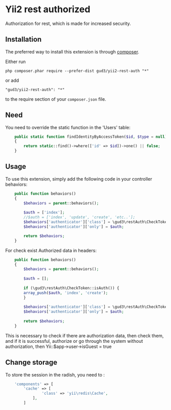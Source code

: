 Yii2 rest authorized
====================
Authorization for rest, which is made for increased security.

Installation
------------

The preferred way to install this extension is through [composer](http://getcomposer.org/download/).

Either run

```
php composer.phar require --prefer-dist gud3/yii2-rest-auth "*"
```

or add

```
"gud3/yii2-rest-auth": "*"
```

to the require section of your `composer.json` file.


Need
----

You need to override the static function in the 'Users' table:
```php
    public static function findIdentityByAccessToken($id, $type = null)
    {
        return static::find()->where(['id' => $id])->one() || false;
    }
```


Usage
-----

To use this extension, simply add the following code in your controller behaviors:

```php
    public function behaviors()
    {
        $behaviors = parent::behaviors();
        
        $auth = ['index'];
        //$auth = ['index', 'update', 'create', 'etc..'];
        $behaviors['authenticator']['class'] = \gud3\restAuth\CheckToken::className();
        $behaviors['authenticator']['only'] = $auth;

        return $behaviors;
    }
```

For check exist Authorized data in headers:

```php
    public function behaviors()
    {
        $behaviors = parent::behaviors();
        
        $auth = [];
        
        if (\gud3\restAuth\CheckToken::isAuth()) {
        array_push($auth, 'index', 'create');
        }
            
        $behaviors['authenticator']['class'] = \gud3\restAuth\CheckToken::className();
        $behaviors['authenticator']['only'] = $auth;
        
        return $behaviors;
    }
```
This is necessary to check if there are authorization data, then check them, and if it is successful, authorize or go through the system without authorization, then Yii::$app->user->isGuest = true


Change storage
--------------

To store the session in the radish, you need to  :

```php
    'components' => [
        'cache' => [
                'class' => 'yii\redis\Cache',
            ],
        ]
```